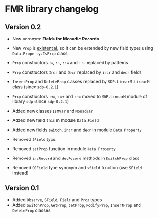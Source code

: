 # FMR library changelog

## Version 0.2

* New acronym: **Fields for Monadic Records**
* New `Prop` is [existential](https://wiki.haskell.org/Existential_type), so it
can be extended by new field types using `Data.Property.IsProp` class

* `Prop` constructors `:=`, `:~`, `::=` and `::~` replaced by patterns
* `Prop` constructors `Incr` and `Decr` replaced by `incr` and `decr` fields

* `InsertProp` and `DeleteProp` classes replaced by `SDP.LinearM.LinearM` class
(since `sdp-0.2.1`)
* `Prop` constructors `:+=`, `:=+` and `:~=` moved to `SDP.LinearM` module of
library `sdp` (since `sdp-0.2.1`)

* Added new classes `IsMVar` and `MonadVar`
* Added new field `this` in module `Data.Field`
* Added new fields `switch`, `incr` and `decr` in module `Data.Property`

* Removed `SField` type.
* Removed `setProp` function in module `Data.Property`
* Removed `incRecord` and `decRecord` methods in `SwitchProp` class
* Removed `OSField` type synonym and `sfield` function (use `SField` instead)

## Version 0.1

* Added `Observe`, `SField`, `Field` and `Prop` types
* Added `SwitchProp`, `GetProp`, `SetProp`, `ModifyProp`, `InsertProp` and
`DeleteProp` classes
